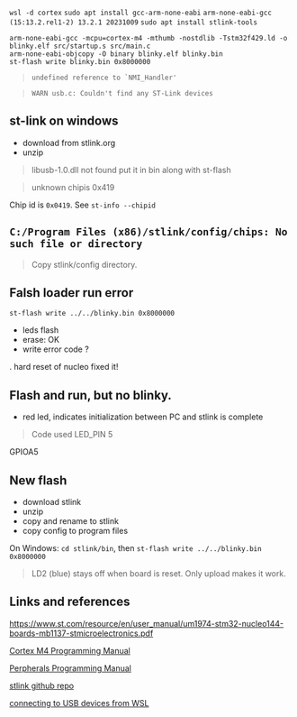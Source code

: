 ``wsl -d cortex``
``sudo apt install gcc-arm-none-eabi``
``arm-none-eabi-gcc (15:13.2.rel1-2) 13.2.1 20231009``
``sudo apt install stlink-tools``

```
arm-none-eabi-gcc -mcpu=cortex-m4 -mthumb -nostdlib -Tstm32f429.ld -o blinky.elf src/startup.s src/main.c
arm-none-eabi-objcopy -O binary blinky.elf blinky.bin
st-flash write blinky.bin 0x8000000
```

> ``undefined reference to `NMI_Handler'``

> ``WARN usb.c: Couldn't find any ST-Link devices``

## st-link on windows
- download from stlink.org
- unzip

> libusb-1.0.dll not found
> put it in bin along with st-flash

> unknown chipis 0x419

Chip id is ``0x0419``. See ``st-info --chipid``

## ``C:/Program Files (x86)/stlink/config/chips: No such file or directory``
> Copy stlink/config directory.

## Falsh loader run error
``st-flash write ../../blinky.bin 0x8000000``

- leds flash
- erase: OK
- write error code ?

. hard reset of nucleo fixed it!

## Flash and run, but no blinky.
- red led, indicates initialization between PC and stlink is complete

> Code used LED_PIN 5

GPIOA5

## New flash
- download stlink
- unzip
- copy and rename to stlink
- copy config to program files

On Windows: ``cd stlink/bin``, then ``st-flash write ../../blinky.bin 0x8000000``

> LD2 (blue) stays off when board is reset. Only upload makes it work.

## Links and references
https://www.st.com/resource/en/user_manual/um1974-stm32-nucleo144-boards-mb1137-stmicroelectronics.pdf

[Cortex M4 Programming Manual](https://www.st.com/resource/en/programming_manual/pm0214-stm32-cortexm4-mcus-and-mpus-programming-manual-stmicroelectronics.pdf)

[Perpherals Programming Manual](https://www.st.com/resource/en/reference_manual/dm00031020-stm32f405-415-stm32f407-417-stm32f427-437-and-stm32f429-439-advanced-arm-based-32-bit-mcus-stmicroelectronics.pdf)

[stlink github repo](https://github.com/stlink-org/stlink)

[connecting to USB devices from WSL](https://devblogs.microsoft.com/commandline/connecting-usb-devices-to-wsl/)

